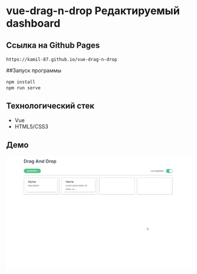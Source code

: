 # vue-drag-n-drop Редактируемый dashboard

## Ссылка на Github Pages
```
https://kamil-87.github.io/vue-drag-n-drop
```

##Запуск программы

```
npm install
npm run serve
```

## Технологический стек
- Vue
- HTML5/CSS3


## Демо

![Demo](https://github.com/Kamil-87/vue-drag-n-drop/raw/master/gif/DnD.gif)

